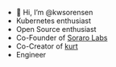 - 👋 Hi, I’m @kwsorensen
- Kubernetes enthusiast 
- Open Source enthusiast
- Co-Founder of [Soraro Labs](https://github.com/soraro)
- Co-Creator of [kurt](https://github.com/soraro/kurt)
- Engineer
<!---
kwsorensen/kwsorensen is a ✨ special ✨ repository because its `README.md` (this file) appears on your GitHub profile.
You can click the Preview link to take a look at your changes.
--->

